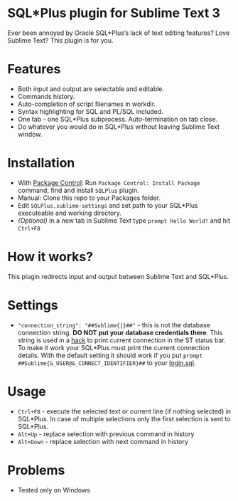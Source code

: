 # SQL*Plus plugin for Sublime Text 3

Ever been annoyed by Oracle SQL*Plus’s lack of text editing features? Love Sublime Text?
This plugin is for you.

# Features
* Both input and output are selectable and editable.
* Commands history.
* Auto-completion of script filenames in workdir.
* Syntax highlighting for SQL and PL/SQL included.
* One tab - one SQL*Plus subprocess. Auto-termination on tab close.
* Do whatever you would do in SQL*Plus without leaving Sublime Text window.

# Installation
* With [Package Control](http://wbond.net/sublime_packages/package_control): Run `Package Control: Install Package` command, find and install `SQLPlus` plugin.
* Manual: Clone this repo to your Packages folder.
* Edit `SQLPlus.sublime-settings` and set path to your SQL*Plus executeable and working directory.
* *(Optional)* In a new tab in Sublime Text type `prompt Hello World!` and hit `Ctrl+F8`

# How it works?
This plugin redirects input and output between Sublime Text and SQL*Plus.

# Settings
* `"connection_string": "##Sublime{|}##"` - this is not the database connection string. **DO NOT put your database credentials there**. This string is used in a [hack](sqlplus.py#L76-L88) to print current connection in the ST status bar. To make it work your SQL\*Plus must print the current connection details. With the default setting it should work if you put `prompt ##Sublime{&_USER@&_CONNECT_IDENTIFIER}##` to your [login.sql](http://docs.oracle.com/database/122/SQPUG/configuring-SQL-Plus.htm#SQPUG339).

# Usage
* `Ctrl+F8` - execute the selected text or current line (if nothing selected) in SQL\*Plus. In case of multiple selections only the first selection is sent to SQL*Plus.
* `Alt+Up` - replace selection with previous command in history
* `Alt+Down` - replace selection with next command in history

# Problems
* Tested only on Windows
